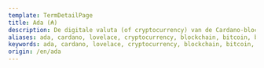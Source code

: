 ```yaml
---
template: TermDetailPage
title: Ada (₳)
description: De digitale valuta (of cryptocurrency) van de Cardano-blockchain. 1 Ada = 1 miljoen Lovelaces. Ada en Lovelace zijn vernoemd naar de wiskundige [Ada Lovelace](https://es.wikipedia.org/wiki/Ada_Lovelace).
aliases: ada, cardano, lovelace, cryptocurrency, blockchain, bitcoin, btc, eth, ethereum, staking, coinbase, binance 
keywords: ada, cardano, lovelace, cryptocurrency, blockchain, bitcoin, btc, eth, ethereum, staking, coinbase, binance 
origin: /en/ada
---
```

